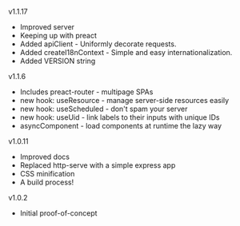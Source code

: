 v1.1.17
- Improved server
- Keeping up with preact
- Added apiClient - Uniformly decorate requests.
- Added createI18nContext - Simple and easy internationalization.
- Added VERSION string

v1.1.6
- Includes preact-router - multipage SPAs
- new hook: useResource - manage server-side resources easily
- new hook: useScheduled - don't spam your server
- new hook: useUid - link labels to their inputs with unique IDs
- asyncComponent - load components at runtime the lazy way

v1.0.11
- Improved docs
- Replaced http-serve with a simple express app
- CSS minification
- A build process!

v1.0.2
- Initial proof-of-concept
